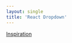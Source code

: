 ```yaml
---
layout: single
title: 'React Dropdown'
---
```


[Inspiration](https://blog.logrocket.com/building-a-custom-dropdown-menu-component-for-react-e94f02ced4a1/)